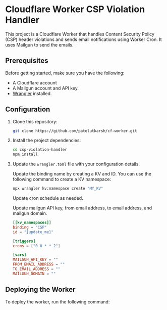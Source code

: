 # Cloudflare Worker CSP Violation Handler

This project is a Cloudflare Worker that handles Content Security Policy (CSP) header violations and sends email notifications using Worker Cron. It uses Mailgun to send the emails.

## Prerequisites

Before getting started, make sure you have the following:

- A Cloudflare account
- A Mailgun account and API key.
- [Wrangler](https://developers.cloudflare.com/workers/wrangler/install-and-update/) installed.

## Configuration

1. Clone this repository:

    ```bash
    git clone https://github.com/patelutkarsh/cf-worker.git
    ```

2. Install the project dependencies:

    ```bash
    cd csp-violation-handler
    npm install
    ```

3. Update the `wrangler.toml` file with your configuration details.

    Update the binding name by creating a KV and ID. You can use the following command to create a KV namespace:

    ```bash
    npx wrangler kv:namespace create "MY_KV"
    ```

    Update cron schedule as needed.

    Update mailgun API key, from email address, to email address, and mailgun domain.

    ```toml
    [[kv_namespaces]]
    binding = "CSP"
    id = "{update_me}"

    [triggers]
    crons = ["0 0 * * 2"]

    [vars]
    MAILGUN_API_KEY = ""
    FROM_EMAIL_ADDRESS = ""
    TO_EMAIL_ADDRESS = ""
    MAILGUN_DOMAIN = ""
    ```

## Deploying the Worker

To deploy the worker, run the following command:
